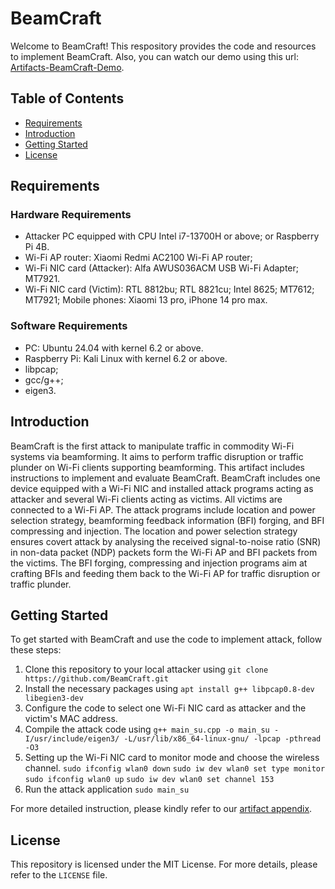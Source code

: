 # BeamCraft
Welcome to BeamCraft! This respository provides the code and resources to implement BeamCraft. Also, you can watch our demo using this url: [Artifacts-BeamCraft-Demo](https://entuedu-my.sharepoint.com/:v:/g/personal/n2308654g_e_ntu_edu_sg/ESQwR6Sg3ENBvOy6GZTxIVsBEYvIusrxY8IYM_wFoZ8LGw).

## Table of Contents
- [Requirements](#requirement)
- [Introduction](#introduction)
- [Getting Started](#getting-started)
- [License](#license)


## Requirements
### Hardware Requirements
- Attacker
PC equipped with CPU Intel i7-13700H or above; or
Raspberry Pi 4B.
- Wi-Fi AP router: 
Xiaomi Redmi AC2100 Wi-Fi AP router;
- Wi-Fi NIC card (Attacker): 
Alfa AWUS036ACM USB Wi-Fi Adapter; MT7921.
- Wi-Fi NIC card (Victim): 
RTL 8812bu; RTL 8821cu; Intel 8625; MT7612; MT7921; Mobile phones: Xiaomi 13 pro, iPhone 14 pro max.
### Software Requirements
- PC: Ubuntu 24.04 with kernel 6.2 or above.
- Raspberry Pi: Kali Linux with kernel 6.2 or above.
- libpcap;
- gcc/g++;
- eigen3.

## Introduction
BeamCraft is the first attack to manipulate traffic in commodity Wi-Fi systems via beamforming. It aims to perform traffic disruption or traffic plunder on Wi-Fi clients supporting beamforming. This artifact includes instructions to implement and evaluate BeamCraft. BeamCraft includes one device equipped with a Wi-Fi NIC and installed attack programs acting as attacker and several Wi-Fi clients acting as victims. All victims are connected to a Wi-Fi AP. The attack programs include location and power selection strategy, beamforming feedback information (BFI) forging, and BFI compressing and injection. The location and power selection strategy ensures covert attack by analysing the received signal-to-noise ratio (SNR) in non-data packet (NDP) packets form the Wi-Fi AP and BFI packets from the victims. The BFI forging, compressing and injection programs aim at crafting BFIs and feeding them back to the Wi-Fi AP for traffic disruption or traffic plunder.
## Getting Started
To get started with BeamCraft and use the code to implement attack, follow these steps:

1. Clone this repository to your local attacker using `git clone https://github.com/BeamCraft.git`
2. Install the necessary packages using `apt install g++ libpcap0.8-dev libegien3-dev`
3. Configure the code to select one Wi-Fi NIC card as attacker and the victim's MAC address.
4. Compile the attack code using `g++ main_su.cpp -o main_su -I/usr/include/eigen3/ -L/usr/lib/x86_64-linux-gnu/ -lpcap -pthread -O3`
5. Setting up the Wi-Fi NIC card to monitor mode and choose the wireless channel.
`sudo ifconfig wlan0 down`
`sudo iw dev wlan0 set type monitor`
`sudo ifconfig wlan0 up`
`sudo iw dev wlan0 set channel 153`
6. Run the attack application `sudo main_su`

For more detailed instruction, please kindly refer to our [artifact appendix]().
## License
This repository is licensed under the MIT License. For more details, please refer to the `LICENSE` file.

